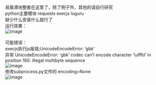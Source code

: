 易盾滑块整套在这里了，除了例子外，其他的请自行研究 <br>
python主要模块 requests  execjs  loguru <br>
缺少什么安装什么就行了<br>
运行效果：<br>
![image](https://github.com/wuyuan456789/yidun/assets/166347308/3c60dce0-ca0f-4e59-8efb-f45a76bf5b6e)<br>
<br>
可能错误：<br>
execjs执行js报错;UnicodeEncodeError: ‘gbk‘<br>
异常 UnicodeEncodeError: ‘gbk’ codec can’t encode character ‘\ufffd’ in position 160: illegal multibyte sequence<br>
![image](https://github.com/wuyuan456789/yidun/assets/166347308/8b446b99-6a3c-4d50-bd9a-89aadbf2c41b)<br>
修改subprocess.py文件的 encoding=None<br>
![image](https://github.com/wuyuan456789/yidun/assets/166347308/9af3f163-3df3-4f64-80bf-f27a591ec82f)<br>
